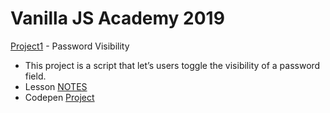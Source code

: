 # Vanilla JS Academy 2019



[Project1](./project-01) - Password Visibility
- This project is a script that let’s users toggle the visibility of a password field.
- Lesson [NOTES](project-01/NOTES.md)
- Codepen [Project](https://codepen.io/eclecticcoding/pen/VwYyXvg)

